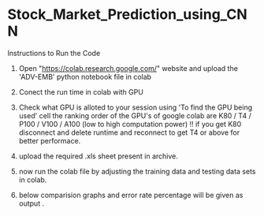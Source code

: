 # Stock_Market_Prediction_using_CNN

Instructions to Run the Code

1. Open "https://colab.research.google.com/" website and upload the 'ADV-EMB' python notebook file in colab

2. Conect the run time in colab with GPU

3. Check what GPU is alloted to your session using 'To find the GPU being used' cell the ranking order of the GPU's of google colab are K80 / T4 / P100 / V100 / A100 (low to high computation power) !! if you get K80 disconnect and delete runtime and reconnect to get T4 or above for better performace.

4. upload  the required  .xls sheet present in archive.

5. now run the colab file by adjusting the training data and testing data sets in colab.

6. below comparision graphs and error rate percentage will be given as output . 

